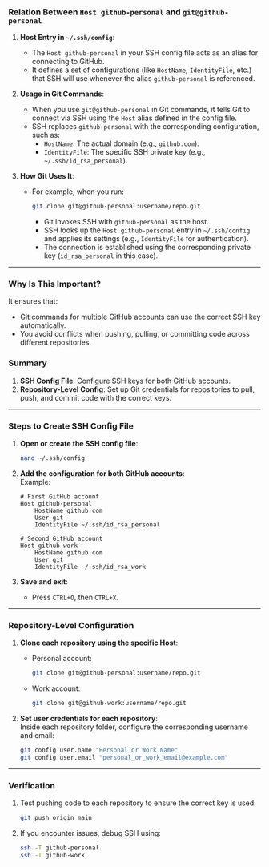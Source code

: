 ### Relation Between `Host github-personal` and `git@github-personal`

1. **Host Entry in `~/.ssh/config`**:  
   - The `Host github-personal` in your SSH config file acts as an alias for connecting to GitHub.  
   - It defines a set of configurations (like `HostName`, `IdentityFile`, etc.) that SSH will use whenever the alias `github-personal` is referenced.  

2. **Usage in Git Commands**:  
   - When you use `git@github-personal` in Git commands, it tells Git to connect via SSH using the `Host` alias defined in the config file.
   - SSH replaces `github-personal` with the corresponding configuration, such as:  
     - `HostName`: The actual domain (e.g., `github.com`).  
     - `IdentityFile`: The specific SSH private key (e.g., `~/.ssh/id_rsa_personal`).  

3. **How Git Uses It**:  
   - For example, when you run:  
     ```bash
     git clone git@github-personal:username/repo.git
     ```  
     - Git invokes SSH with `github-personal` as the host.  
     - SSH looks up the `Host github-personal` entry in `~/.ssh/config` and applies its settings (e.g., `IdentityFile` for authentication).  
     - The connection is established using the corresponding private key (`id_rsa_personal` in this case).  

---

### Why Is This Important?  
It ensures that:  
- Git commands for multiple GitHub accounts can use the correct SSH key automatically.  
- You avoid conflicts when pushing, pulling, or committing code across different repositories.  


### Summary

1. **SSH Config File**: Configure SSH keys for both GitHub accounts.
2. **Repository-Level Config**: Set up Git credentials for repositories to pull, push, and commit code with the correct keys.

---

### Steps to Create SSH Config File

1. **Open or create the SSH config file**:
    
    ```bash
    nano ~/.ssh/config
    ```
    
2. **Add the configuration for both GitHub accounts**:  
    Example:
    
    ```plaintext
    # First GitHub account
    Host github-personal
        HostName github.com
        User git
        IdentityFile ~/.ssh/id_rsa_personal
    
    # Second GitHub account
    Host github-work
        HostName github.com
        User git
        IdentityFile ~/.ssh/id_rsa_work
    ```
    
3. **Save and exit**:
    
    - Press `CTRL+O`, then `CTRL+X`.

---

### Repository-Level Configuration

1. **Clone each repository using the specific Host**:
    
    - Personal account:
        
        ```bash
        git clone git@github-personal:username/repo.git
        ```
        
    - Work account:
        
        ```bash
        git clone git@github-work:username/repo.git
        ```
        
2. **Set user credentials for each repository**:  
    Inside each repository folder, configure the corresponding username and email:
    
    ```bash
    git config user.name "Personal or Work Name"
    git config user.email "personal_or_work_email@example.com"
    ```
    

---

### Verification

1. Test pushing code to each repository to ensure the correct key is used:
    
    ```bash
    git push origin main
    ```
    
2. If you encounter issues, debug SSH using:
    
    ```bash
    ssh -T github-personal
    ssh -T github-work
    ```
    
